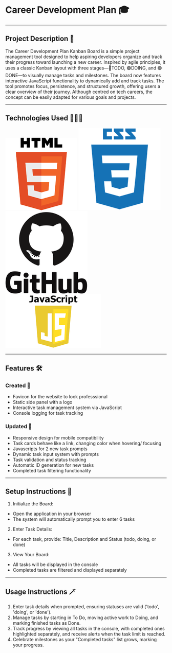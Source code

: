 # Career Development Plan 🎓

---

## Project Description 🧾

The Career Development Plan Kanban Board is a simple project management tool designed to help aspiring developers organize and track their progress toward launching a new career. Inspired by agile principles, it uses a classic Kanban layout with three stages—🔵TODO, 🟣DOING, and 🟢DONE—to visually manage tasks and milestones. The board now features interactive JavaScript functionality to dynamically add and track tasks. The tool promotes focus, persistence, and structured growth, offering users a clear overview of their journey. Although centred on tech careers, the concept can be easily adapted for various goals and projects.

---

## Technologies Used 👨🏽‍💻

![alt **HTML**](./assets/image.png)
![alt **CSS**](./assets/image-1.png)
![alt **GitHub**](./assets/image-4.png)
![alt **Javascript**](./assets/image-2.png)

---

## Features 🛠️

### Created 🧱

- Favicon for the website to look professsional
- Static side panel with a logo
- Interactive task management system via JavaScript
- Console logging for task tracking

### Updated 🤖

- Responsive design for mobile compatibility
- Task cards behave like a link, changing color when hovering/ focusing
- Javascripts for 2 new task prompts
- Dynamic task input system with prompts
- Task validation and status tracking
- Automatic ID generation for new tasks
- Completed task filtering functionality

---

## Setup Instructions 🧩

1. Initialize the Board:

- Open the application in your browser
- The system will automatically prompt you to enter 6 tasks

2. Enter Task Details:

- For each task, provide: Title, Description and Status (todo, doing, or done)

3. View Your Board:

- All tasks will be displayed in the console
- Completed tasks are filtered and displayed separately

---

## Usage Instructions 🪄

1. Enter task details when prompted, ensuring statuses are valid ('todo', 'doing', or 'done').
2. Manage tasks by starting in To Do, moving active work to Doing, and marking finished tasks as Done.
3. Track progress by viewing all tasks in the console, with completed ones highlighted separately, and receive alerts when the task limit is reached.
4. Celebrate milestones as your "Completed tasks" list grows, marking your progress.
